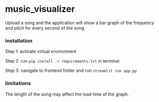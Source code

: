 # music_visualizer

Upload a song and the application will show a bar graph of the frequency and pitch for every second of the song.

### installation

Step 1:
activate virtual environment

Step 2:
run `pip install -r requirements.txt` in terminal

Step 3:
navigate to frontend folder and run `streamlit run app.py`

### limitations

The length of the song may affect the load time of the graph.